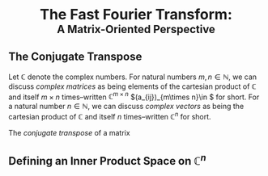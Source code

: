 <div style="text-align: center;">
  <h1 style="margin: 0; font-weight: bold;">The Fast Fourier Transform:</h1>
  <h2 style="margin: 0;">A Matrix-Oriented Perspective</h2>
</div>

## The Conjugate Transpose

Let $\mathbb{C}$ denote the complex numbers. For natural numbers $m,n\in\mathbb{N}$, we can discuss *complex matrices* as being elements of the cartesian product of $\mathbb{C}$ and itself $m\times n$ times–written $\mathbb{C}^{m\times n}$ $(a_{ij})_{m\times n}\in $ for short. For a natural number $n\in\mathbb{N}$, we can discuss *complex vectors* as being the cartesian product of $\mathbb{C}$ and itself $n$ times–written $\mathbb{C}^n$ for short.

The *conjugate transpose* of a matrix 

## Defining an Inner Product Space on $\mathbb{C}^n$

